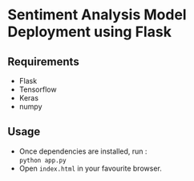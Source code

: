 # Sentiment Analysis Model Deployment using Flask
## Requirements
* Flask  
* Tensorflow  
* Keras  
* numpy  

## Usage  
* Once dependencies are installed, run :  
```python app.py```  
* Open ```index.html``` in your favourite browser.



